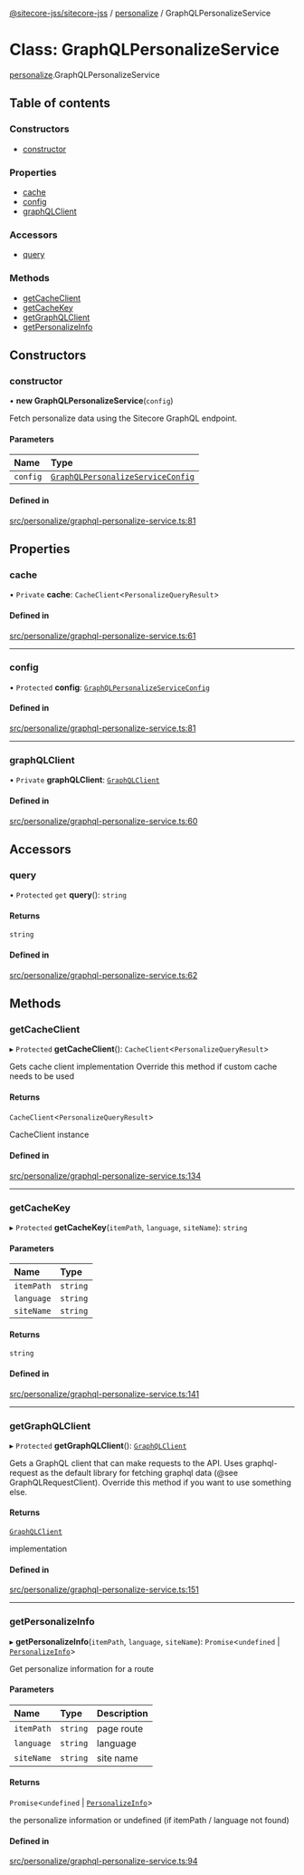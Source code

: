 [@sitecore-jss/sitecore-jss](../README.md) / [personalize](../modules/personalize.md) / GraphQLPersonalizeService

# Class: GraphQLPersonalizeService

[personalize](../modules/personalize.md).GraphQLPersonalizeService

## Table of contents

### Constructors

- [constructor](personalize.GraphQLPersonalizeService.md#constructor)

### Properties

- [cache](personalize.GraphQLPersonalizeService.md#cache)
- [config](personalize.GraphQLPersonalizeService.md#config)
- [graphQLClient](personalize.GraphQLPersonalizeService.md#graphqlclient)

### Accessors

- [query](personalize.GraphQLPersonalizeService.md#query)

### Methods

- [getCacheClient](personalize.GraphQLPersonalizeService.md#getcacheclient)
- [getCacheKey](personalize.GraphQLPersonalizeService.md#getcachekey)
- [getGraphQLClient](personalize.GraphQLPersonalizeService.md#getgraphqlclient)
- [getPersonalizeInfo](personalize.GraphQLPersonalizeService.md#getpersonalizeinfo)

## Constructors

### constructor

• **new GraphQLPersonalizeService**(`config`)

Fetch personalize data using the Sitecore GraphQL endpoint.

#### Parameters

| Name | Type |
| :------ | :------ |
| `config` | [`GraphQLPersonalizeServiceConfig`](../modules/personalize.md#graphqlpersonalizeserviceconfig) |

#### Defined in

[src/personalize/graphql-personalize-service.ts:81](https://github.com/Sitecore/jss/blob/30d214f25/packages/sitecore-jss/src/personalize/graphql-personalize-service.ts#L81)

## Properties

### cache

• `Private` **cache**: `CacheClient`\<`PersonalizeQueryResult`\>

#### Defined in

[src/personalize/graphql-personalize-service.ts:61](https://github.com/Sitecore/jss/blob/30d214f25/packages/sitecore-jss/src/personalize/graphql-personalize-service.ts#L61)

___

### config

• `Protected` **config**: [`GraphQLPersonalizeServiceConfig`](../modules/personalize.md#graphqlpersonalizeserviceconfig)

#### Defined in

[src/personalize/graphql-personalize-service.ts:81](https://github.com/Sitecore/jss/blob/30d214f25/packages/sitecore-jss/src/personalize/graphql-personalize-service.ts#L81)

___

### graphQLClient

• `Private` **graphQLClient**: [`GraphQLClient`](../interfaces/index.GraphQLClient.md)

#### Defined in

[src/personalize/graphql-personalize-service.ts:60](https://github.com/Sitecore/jss/blob/30d214f25/packages/sitecore-jss/src/personalize/graphql-personalize-service.ts#L60)

## Accessors

### query

• `Protected` `get` **query**(): `string`

#### Returns

`string`

#### Defined in

[src/personalize/graphql-personalize-service.ts:62](https://github.com/Sitecore/jss/blob/30d214f25/packages/sitecore-jss/src/personalize/graphql-personalize-service.ts#L62)

## Methods

### getCacheClient

▸ `Protected` **getCacheClient**(): `CacheClient`\<`PersonalizeQueryResult`\>

Gets cache client implementation
Override this method if custom cache needs to be used

#### Returns

`CacheClient`\<`PersonalizeQueryResult`\>

CacheClient instance

#### Defined in

[src/personalize/graphql-personalize-service.ts:134](https://github.com/Sitecore/jss/blob/30d214f25/packages/sitecore-jss/src/personalize/graphql-personalize-service.ts#L134)

___

### getCacheKey

▸ `Protected` **getCacheKey**(`itemPath`, `language`, `siteName`): `string`

#### Parameters

| Name | Type |
| :------ | :------ |
| `itemPath` | `string` |
| `language` | `string` |
| `siteName` | `string` |

#### Returns

`string`

#### Defined in

[src/personalize/graphql-personalize-service.ts:141](https://github.com/Sitecore/jss/blob/30d214f25/packages/sitecore-jss/src/personalize/graphql-personalize-service.ts#L141)

___

### getGraphQLClient

▸ `Protected` **getGraphQLClient**(): [`GraphQLClient`](../interfaces/index.GraphQLClient.md)

Gets a GraphQL client that can make requests to the API. Uses graphql-request as the default
library for fetching graphql data (@see GraphQLRequestClient). Override this method if you
want to use something else.

#### Returns

[`GraphQLClient`](../interfaces/index.GraphQLClient.md)

implementation

#### Defined in

[src/personalize/graphql-personalize-service.ts:151](https://github.com/Sitecore/jss/blob/30d214f25/packages/sitecore-jss/src/personalize/graphql-personalize-service.ts#L151)

___

### getPersonalizeInfo

▸ **getPersonalizeInfo**(`itemPath`, `language`, `siteName`): `Promise`\<`undefined` \| [`PersonalizeInfo`](../modules/personalize.md#personalizeinfo)\>

Get personalize information for a route

#### Parameters

| Name | Type | Description |
| :------ | :------ | :------ |
| `itemPath` | `string` | page route |
| `language` | `string` | language |
| `siteName` | `string` | site name |

#### Returns

`Promise`\<`undefined` \| [`PersonalizeInfo`](../modules/personalize.md#personalizeinfo)\>

the personalize information or undefined (if itemPath / language not found)

#### Defined in

[src/personalize/graphql-personalize-service.ts:94](https://github.com/Sitecore/jss/blob/30d214f25/packages/sitecore-jss/src/personalize/graphql-personalize-service.ts#L94)
